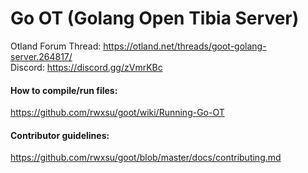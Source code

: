 # Go OT (Golang Open Tibia Server)
Otland Forum Thread: https://otland.net/threads/goot-golang-server.264817/  
Discord: https://discord.gg/zVmrKBc

#### How to compile/run files:
https://github.com/rwxsu/goot/wiki/Running-Go-OT

#### Contributor guidelines:
https://github.com/rwxsu/goot/blob/master/docs/contributing.md
